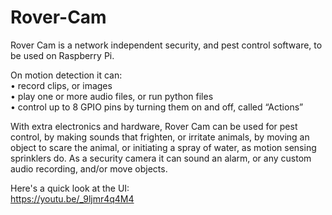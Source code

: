 # Rover-Cam

Rover Cam is a network independent security, and pest control software, to be used on Raspberry Pi.<br/>

On motion detection it can:<br/>
<t/>    • record clips, or images<br/>
    • play one or more audio files, or run python files<br/>
    • control up to 8 GPIO pins by turning them on and off, called “Actions”<br/>

With extra electronics and hardware, Rover Cam can be used for pest control, by making sounds that frighten, or irritate animals, by moving an object to scare the animal, or initiating a spray of water, as motion sensing sprinklers do. As a security camera it can sound an alarm, or any custom audio recording, and/or move objects.

Here's a quick look at the UI:<br/>
https://youtu.be/_9ljmr4q4M4






